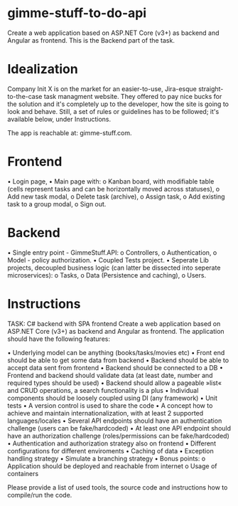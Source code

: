 # gimme-stuff-to-do-api
Create a web application based on ASP.NET Core (v3+) as backend and Angular as frontend. This is the Backend part of the task.

# Idealization
Company Init X is on the market for an easier-to-use, Jira-esque straight-to-the-case task managment website. They offered to pay nice bucks for the solution and it's completely up to the developer, how the site is going to look and behave. Still, a set of rules or guidelines has to be followed; it's available below, under Instructions.

The app is reachable at: gimme-stuff.com.

# Frontend
  • Login page,
  • Main page with:
    o Kanban board, with modifiable table (cells represent tasks and can be horizontally moved across statuses),
    o Add new task modal,
    o Delete task (archive),
    o Assign task,
    o Add existing task to a group modal,
    o Sign out.

# Backend
  • Single entry point - GimmeStuff.API:
    o Controllers,
    o Authentication,
    o Model - policy authorization.
  • Coupled Tests project.
  • Seperate Lib projects, decoupled business logic (can latter be dissected into seperate microservices):
    o Tasks,
    o Data (Persistence and caching),
    o Users.

# Instructions
TASK: C# backend with SPA frontend
Create a web application based on ASP.NET Core (v3+) as backend and Angular as frontend.
The application should have the following features:

  • Underlying model can be anything (books/tasks/movies etc)
  • Front end should be able to get some data from backend
  • Backend should be able to accept data sent from frontend
  • Backend should be connected to a DB
  • Frontend and backend should validate data (at least date, number and
  required types should be used)
  • Backend should allow a pageable »list« and CRUD operations, a search
  functionality is a plus
  • Individual components should be loosely coupled using DI (any framework)
  • Unit tests
  • A version control is used to share the code
  • A concept how to achieve and maintain internationalization, with at least 2
  supported languages/locales
  • Several API endpoints should have an authentication challenge (users can be
  fake/hardcoded)
  • At least one API endpoint should have an authorization challenge
  (roles/permissions can be fake/hardcoded)
  • Authentication and authorization strategy also on frontend
  • Different configurations for different enviroments
  • Caching of data
  • Exception handling strategy
  • Simulate a branching strategy
  • Bonus points:
    o Application should be deployed and reachable from internet
    o Usage of containers

Please provide a list of used tools, the source code and instructions how to compile/run the
code.
